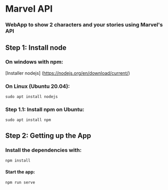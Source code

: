 # Marvel API
### WebApp to show 2 characters and your stories using Marvel's API


## Step 1: Install node

### On windows with npm:
[Installer nodejs] (https://nodejs.org/en/download/current/)

### On Linux (Ubuntu 20.04):
```
sudo apt install nodejs
```

### Step 1.1: Install npm on Ubuntu: 
```
sudo apt install npm
```

## Step 2: Getting up the App

### Install the dependencies with:

```
npm install
```

#### Start the app:
```
npm run serve
```
